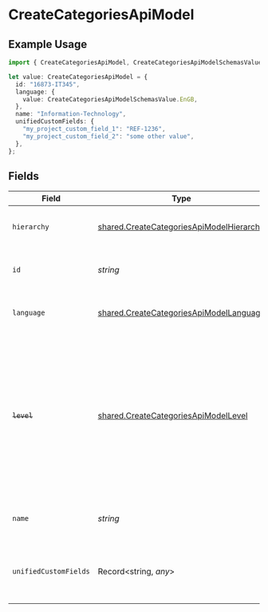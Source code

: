 # CreateCategoriesApiModel

## Example Usage

```typescript
import { CreateCategoriesApiModel, CreateCategoriesApiModelSchemasValue } from "@stackone/stackone-client-ts/sdk/models/shared";

let value: CreateCategoriesApiModel = {
  id: "16873-IT345",
  language: {
    value: CreateCategoriesApiModelSchemasValue.EnGB,
  },
  name: "Information-Technology",
  unifiedCustomFields: {
    "my_project_custom_field_1": "REF-1236",
    "my_project_custom_field_2": "some other value",
  },
};
```

## Fields

| Field                                                                                                                                                         | Type                                                                                                                                                          | Required                                                                                                                                                      | Description                                                                                                                                                   | Example                                                                                                                                                       |
| ------------------------------------------------------------------------------------------------------------------------------------------------------------- | ------------------------------------------------------------------------------------------------------------------------------------------------------------- | ------------------------------------------------------------------------------------------------------------------------------------------------------------- | ------------------------------------------------------------------------------------------------------------------------------------------------------------- | ------------------------------------------------------------------------------------------------------------------------------------------------------------- |
| `hierarchy`                                                                                                                                                   | [shared.CreateCategoriesApiModelHierarchy](../../../sdk/models/shared/createcategoriesapimodelhierarchy.md)                                                   | :heavy_minus_sign:                                                                                                                                            | The hierarchal level of the category                                                                                                                          |                                                                                                                                                               |
| `id`                                                                                                                                                          | *string*                                                                                                                                                      | :heavy_minus_sign:                                                                                                                                            | The ID associated with this category                                                                                                                          | 16873-IT345                                                                                                                                                   |
| `language`                                                                                                                                                    | [shared.CreateCategoriesApiModelLanguage](../../../sdk/models/shared/createcategoriesapimodellanguage.md)                                                     | :heavy_minus_sign:                                                                                                                                            | The language associated with this category                                                                                                                    |                                                                                                                                                               |
| ~~`level`~~                                                                                                                                                   | [shared.CreateCategoriesApiModelLevel](../../../sdk/models/shared/createcategoriesapimodellevel.md)                                                           | :heavy_minus_sign:                                                                                                                                            | : warning: ** DEPRECATED **: This will be removed in a future release, please migrate away from it as soon as possible.<br/><br/>The hierarchal level of the category |                                                                                                                                                               |
| `name`                                                                                                                                                        | *string*                                                                                                                                                      | :heavy_minus_sign:                                                                                                                                            | The name associated with this category                                                                                                                        | Information-Technology                                                                                                                                        |
| `unifiedCustomFields`                                                                                                                                         | Record<string, *any*>                                                                                                                                         | :heavy_minus_sign:                                                                                                                                            | Custom Unified Fields configured in your StackOne project                                                                                                     | {<br/>"my_project_custom_field_1": "REF-1236",<br/>"my_project_custom_field_2": "some other value"<br/>}                                                      |